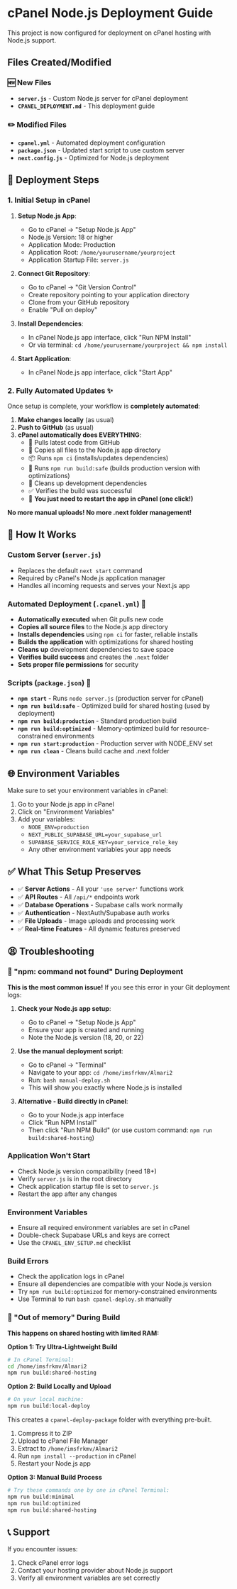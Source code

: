 # cPanel Node.js Deployment Guide

This project is now configured for deployment on cPanel hosting with Node.js support.

## Files Created/Modified

### 🆕 New Files
- **`server.js`** - Custom Node.js server for cPanel deployment
- **`CPANEL_DEPLOYMENT.md`** - This deployment guide

### ✏️ Modified Files
- **`cpanel.yml`** - Automated deployment configuration
- **`package.json`** - Updated start script to use custom server
- **`next.config.js`** - Optimized for Node.js deployment

## 🚀 Deployment Steps

### 1. Initial Setup in cPanel

1. **Setup Node.js App**:
   - Go to cPanel → "Setup Node.js App"
   - Node.js Version: 18 or higher
   - Application Mode: Production
   - Application Root: `/home/yourusername/yourproject`
   - Application Startup File: `server.js`

2. **Connect Git Repository**:
   - Go to cPanel → "Git Version Control"
   - Create repository pointing to your application directory
   - Clone from your GitHub repository
   - Enable "Pull on deploy"

3. **Install Dependencies**:
   - In cPanel Node.js app interface, click "Run NPM Install"
   - Or via terminal: `cd /home/yourusername/yourproject && npm install`

4. **Start Application**:
   - In cPanel Node.js app interface, click "Start App"

### 2. Fully Automated Updates ✨

Once setup is complete, your workflow is **completely automated**:

1. **Make changes locally** (as usual)
2. **Push to GitHub** (as usual)
3. **cPanel automatically does EVERYTHING**:
   - 🔄 Pulls latest code from GitHub
   - 📁 Copies all files to the Node.js app directory
   - 📦 Runs `npm ci` (installs/updates dependencies)
   - 🔨 Runs `npm run build:safe` (builds production version with optimizations)
   - 🧹 Cleans up development dependencies
   - ✅ Verifies the build was successful
   - 🔄 **You just need to restart the app in cPanel (one click!)**

**No more manual uploads! No more .next folder management!**

## 🔧 How It Works

### Custom Server (`server.js`)
- Replaces the default `next start` command
- Required by cPanel's Node.js application manager
- Handles all incoming requests and serves your Next.js app

### Automated Deployment (`.cpanel.yml`) 🤖
- **Automatically executed** when Git pulls new code
- **Copies all source files** to the Node.js app directory
- **Installs dependencies** using `npm ci` for faster, reliable installs
- **Builds the application** with optimizations for shared hosting
- **Cleans up** development dependencies to save space
- **Verifies build success** and creates the `.next` folder
- **Sets proper file permissions** for security

### Scripts (`package.json`) 📜
- **`npm start`** - Runs `node server.js` (production server for cPanel)
- **`npm run build:safe`** - Optimized build for shared hosting (used by deployment)
- **`npm run build:production`** - Standard production build
- **`npm run build:optimized`** - Memory-optimized build for resource-constrained environments
- **`npm run start:production`** - Production server with NODE_ENV set
- **`npm run clean`** - Cleans build cache and .next folder

## 🌐 Environment Variables

Make sure to set your environment variables in cPanel:
1. Go to your Node.js app in cPanel
2. Click on "Environment Variables"
3. Add your variables:
   - `NODE_ENV=production`
   - `NEXT_PUBLIC_SUPABASE_URL=your_supabase_url`
   - `SUPABASE_SERVICE_ROLE_KEY=your_service_role_key`
   - Any other environment variables your app needs

## ✅ What This Setup Preserves

- ✅ **Server Actions** - All your `'use server'` functions work
- ✅ **API Routes** - All `/api/*` endpoints work
- ✅ **Database Operations** - Supabase calls work normally
- ✅ **Authentication** - NextAuth/Supabase auth works
- ✅ **File Uploads** - Image uploads and processing work
- ✅ **Real-time Features** - All dynamic features preserved

## 😫 Troubleshooting

### 🚨 "npm: command not found" During Deployment
**This is the most common issue!** If you see this error in your Git deployment logs:

1. **Check your Node.js app setup**:
   - Go to cPanel → "Setup Node.js App"
   - Ensure your app is created and running
   - Note the Node.js version (18, 20, or 22)

2. **Use the manual deployment script**:
   - Go to cPanel → "Terminal"
   - Navigate to your app: `cd /home/imsfrkmv/Almari2`
   - Run: `bash manual-deploy.sh`
   - This will show you exactly where Node.js is installed

3. **Alternative - Build directly in cPanel**:
   - Go to your Node.js app interface
   - Click "Run NPM Install" 
   - Then click "Run NPM Build" (or use custom command: `npm run build:shared-hosting`)

### Application Won't Start
- Check Node.js version compatibility (need 18+)
- Verify `server.js` is in the root directory
- Check application startup file is set to `server.js`
- Restart the app after any changes

### Environment Variables
- Ensure all required environment variables are set in cPanel
- Double-check Supabase URLs and keys are correct
- Use the `CPANEL_ENV_SETUP.md` checklist

### Build Errors
- Check the application logs in cPanel
- Ensure all dependencies are compatible with your Node.js version
- Try `npm run build:optimized` for memory-constrained environments
- Use Terminal to run `bash cpanel-deploy.sh` manually

### 💫 "Out of memory" During Build
**This happens on shared hosting with limited RAM:**

**Option 1: Try Ultra-Lightweight Build**
```bash
# In cPanel Terminal:
cd /home/imsfrkmv/Almari2
npm run build:shared-hosting
```

**Option 2: Build Locally and Upload**
```bash
# On your local machine:
npm run build:local-deploy
```
This creates a `cpanel-deploy-package` folder with everything pre-built.
1. Compress it to ZIP
2. Upload to cPanel File Manager 
3. Extract to `/home/imsfrkmv/Almari2`
4. Run `npm install --production` in cPanel
5. Restart your Node.js app

**Option 3: Manual Build Process**
```bash
# Try these commands one by one in cPanel Terminal:
npm run build:minimal
npm run build:optimized  
npm run build:shared-hosting
```

## 📞 Support

If you encounter issues:
1. Check cPanel error logs
2. Contact your hosting provider about Node.js support
3. Verify all environment variables are set correctly
